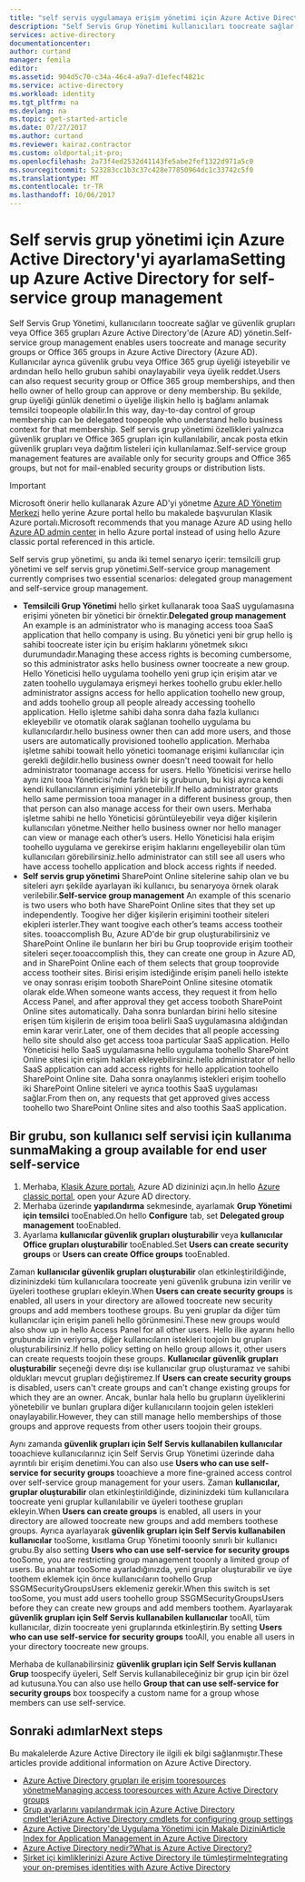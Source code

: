 ```yaml
---
title: "self servis uygulamaya erişim yönetimi için Azure Active Directory yukarı aaaSetting | Microsoft Docs"
description: "Self Servis Grup Yönetimi kullanıcıları toocreate sağlar ve güvenlik grupları veya Office 365 grupları Azure Active Directory ve teklifleri kullanıcılar hello olasılığı toorequest güvenlik grubu veya Office 365 grup üyeliği yönetme"
services: active-directory
documentationcenter: 
author: curtand
manager: femila
editor: 
ms.assetid: 904d5c70-c34a-46c4-a9a7-d1efecf4821c
ms.service: active-directory
ms.workload: identity
ms.tgt_pltfrm: na
ms.devlang: na
ms.topic: get-started-article
ms.date: 07/27/2017
ms.author: curtand
ms.reviewer: kairaz.contractor
ms.custom: oldportal;it-pro;
ms.openlocfilehash: 2a73f4ed2532d41143fe5abe2fef1322d971a5c0
ms.sourcegitcommit: 523283cc1b3c37c428e77850964dc1c33742c5f0
ms.translationtype: MT
ms.contentlocale: tr-TR
ms.lasthandoff: 10/06/2017
---
```

# <a name="setting-up-azure-active-directory-for-self-service-group-management"></a><span data-ttu-id="3c5b2-103">Self servis grup yönetimi için Azure Active Directory'yi ayarlama</span><span class="sxs-lookup"><span data-stu-id="3c5b2-103">Setting up Azure Active Directory for self-service group management</span></span>
<span data-ttu-id="3c5b2-104">Self Servis Grup Yönetimi, kullanıcıların toocreate sağlar ve güvenlik grupları veya Office 365 grupları Azure Active Directory'de (Azure AD) yönetin.</span><span class="sxs-lookup"><span data-stu-id="3c5b2-104">Self-service group management enables users toocreate and manage security groups or Office 365 groups in Azure Active Directory (Azure AD).</span></span> <span data-ttu-id="3c5b2-105">Kullanıcılar ayrıca güvenlik grubu veya Office 365 grup üyeliği isteyebilir ve ardından hello hello grubun sahibi onaylayabilir veya üyelik reddet.</span><span class="sxs-lookup"><span data-stu-id="3c5b2-105">Users can also request security group or Office 365 group memberships, and then hello owner of hello group can approve or deny membership.</span></span> <span data-ttu-id="3c5b2-106">Bu şekilde, grup üyeliği günlük denetimi o üyeliğe ilişkin hello iş bağlamı anlamak temsilci toopeople olabilir.</span><span class="sxs-lookup"><span data-stu-id="3c5b2-106">In this way, day-to-day control of group membership can be delegated toopeople who understand hello business context for that membership.</span></span> <span data-ttu-id="3c5b2-107">Self servis grup yönetimi özellikleri yalnızca güvenlik grupları ve Office 365 grupları için kullanılabilir, ancak posta etkin güvenlik grupları veya dağıtım listeleri için kullanılamaz.</span><span class="sxs-lookup"><span data-stu-id="3c5b2-107">Self-service group management features are available only for security groups and Office 365 groups, but not for mail-enabled security groups or distribution lists.</span></span>

> [!IMPORTANT]
> <span data-ttu-id="3c5b2-108">Microsoft önerir hello kullanarak Azure AD'yi yönetme [Azure AD Yönetim Merkezi](https://aad.portal.azure.com) hello yerine Azure portal hello bu makalede başvurulan Klasik Azure portalı.</span><span class="sxs-lookup"><span data-stu-id="3c5b2-108">Microsoft recommends that you manage Azure AD using hello [Azure AD admin center](https://aad.portal.azure.com) in hello Azure portal instead of using hello Azure classic portal referenced in this article.</span></span>

<span data-ttu-id="3c5b2-109">Self servis grup yönetimi, şu anda iki temel senaryo içerir: temsilcili grup yönetimi ve self servis grup yönetimi.</span><span class="sxs-lookup"><span data-stu-id="3c5b2-109">Self-service group management currently comprises two essential scenarios: delegated group management and self-service group management.</span></span>

* <span data-ttu-id="3c5b2-110">**Temsilcili Grup Yönetimi** hello şirket kullanarak tooa SaaS uygulamasına erişimi yöneten bir yönetici bir örnektir.</span><span class="sxs-lookup"><span data-stu-id="3c5b2-110">**Delegated group management** An example is an administrator who is managing access tooa SaaS application that hello company is using.</span></span> <span data-ttu-id="3c5b2-111">Bu yönetici yeni bir grup hello iş sahibi toocreate ister için bu erişim haklarını yönetmek sıkıcı durumundadır.</span><span class="sxs-lookup"><span data-stu-id="3c5b2-111">Managing these access rights is becoming cumbersome, so this administrator asks hello business owner toocreate a new group.</span></span> <span data-ttu-id="3c5b2-112">Hello Yöneticisi hello uygulama toohello yeni grup için erişim atar ve zaten toohello uygulamaya erişmeyi herkes toohello grubu ekler.</span><span class="sxs-lookup"><span data-stu-id="3c5b2-112">hello administrator assigns access for hello application toohello new group, and adds toohello group all people already accessing toohello application.</span></span> <span data-ttu-id="3c5b2-113">Hello işletme sahibi daha sonra daha fazla kullanıcı ekleyebilir ve otomatik olarak sağlanan toohello uygulama bu kullanıcılardır.</span><span class="sxs-lookup"><span data-stu-id="3c5b2-113">hello business owner then can add more users, and those users are automatically provisioned toohello application.</span></span> <span data-ttu-id="3c5b2-114">Merhaba işletme sahibi toowait hello yönetici toomanage erişimi kullanıcılar için gerekli değildir.</span><span class="sxs-lookup"><span data-stu-id="3c5b2-114">hello business owner doesn't need toowait for hello administrator toomanage access for users.</span></span> <span data-ttu-id="3c5b2-115">Hello Yöneticisi verirse hello aynı izni tooa Yöneticisi'nde farklı bir iş grubunun, bu kişi ayrıca kendi kendi kullanıcılarının erişimini yönetebilir.</span><span class="sxs-lookup"><span data-stu-id="3c5b2-115">If hello administrator grants hello same permission tooa manager in a different business group, then that person can also manage access for their own users.</span></span> <span data-ttu-id="3c5b2-116">Merhaba işletme sahibi ne hello Yöneticisi görüntüleyebilir veya diğer kişilerin kullanıcıları yönetme.</span><span class="sxs-lookup"><span data-stu-id="3c5b2-116">Neither hello business owner nor hello manager can view or manage each other’s users.</span></span> <span data-ttu-id="3c5b2-117">Hello Yöneticisi hala erişim toohello uygulama ve gerekirse erişim haklarını engelleyebilir olan tüm kullanıcıları görebilirsiniz.</span><span class="sxs-lookup"><span data-stu-id="3c5b2-117">hello administrator can still see all users who have access toohello application and block access rights if needed.</span></span>
* <span data-ttu-id="3c5b2-118">**Self servis grup yönetimi** SharePoint Online sitelerine sahip olan ve bu siteleri ayrı şekilde ayarlayan iki kullanıcı, bu senaryoya örnek olarak verilebilir.</span><span class="sxs-lookup"><span data-stu-id="3c5b2-118">**Self-service group management** An example of this scenario is two users who both have SharePoint Online sites that they set up independently.</span></span> <span data-ttu-id="3c5b2-119">Toogive her diğer kişilerin erişimini tootheir siteleri ekipleri isterler.</span><span class="sxs-lookup"><span data-stu-id="3c5b2-119">They want toogive each other’s teams access tootheir sites.</span></span> <span data-ttu-id="3c5b2-120">tooaccomplish Bu, Azure AD'de bir grup oluşturabilirsiniz ve SharePoint Online ile bunların her biri bu Grup tooprovide erişim tootheir siteleri seçer.</span><span class="sxs-lookup"><span data-stu-id="3c5b2-120">tooaccomplish this, they can create one group in Azure AD, and in SharePoint Online each of them selects that group tooprovide access tootheir sites.</span></span> <span data-ttu-id="3c5b2-121">Birisi erişim istediğinde erişim paneli hello istekte ve onay sonrası erişim tooboth SharePoint Online sitesine otomatik olarak elde.</span><span class="sxs-lookup"><span data-stu-id="3c5b2-121">When someone wants access, they request it from hello Access Panel, and after approval they get access tooboth SharePoint Online sites automatically.</span></span> <span data-ttu-id="3c5b2-122">Daha sonra bunlardan birini hello sitesine erişen tüm kişilerin de erişim tooa belirli SaaS uygulamasına aldığından emin karar verir.</span><span class="sxs-lookup"><span data-stu-id="3c5b2-122">Later, one of them decides that all people accessing hello site should also get access tooa particular SaaS application.</span></span> <span data-ttu-id="3c5b2-123">Hello Yöneticisi hello SaaS uygulamasına hello uygulama toohello SharePoint Online sitesi için erişim hakları ekleyebilirsiniz.</span><span class="sxs-lookup"><span data-stu-id="3c5b2-123">hello administrator of hello SaaS application can add access rights for hello  application toohello SharePoint Online site.</span></span> <span data-ttu-id="3c5b2-124">Daha sonra onaylanmış istekleri erişim toohello iki SharePoint Online siteleri ve ayrıca toothis SaaS uygulaması sağlar.</span><span class="sxs-lookup"><span data-stu-id="3c5b2-124">From then on, any requests that get approved gives access toohello two SharePoint Online sites and also toothis SaaS application.</span></span>

## <a name="making-a-group-available-for-end-user-self-service"></a><span data-ttu-id="3c5b2-125">Bir grubu, son kullanıcı self servisi için kullanıma sunma</span><span class="sxs-lookup"><span data-stu-id="3c5b2-125">Making a group available for end user self-service</span></span>
1. <span data-ttu-id="3c5b2-126">Merhaba, [Klasik Azure portalı](https://manage.windowsazure.com), Azure AD dizininizi açın.</span><span class="sxs-lookup"><span data-stu-id="3c5b2-126">In hello [Azure classic portal](https://manage.windowsazure.com), open your Azure AD directory.</span></span>
2. <span data-ttu-id="3c5b2-127">Merhaba üzerinde **yapılandırma** sekmesinde, ayarlamak **Grup Yönetimi için temsilci** tooEnabled.</span><span class="sxs-lookup"><span data-stu-id="3c5b2-127">On hello **Configure** tab, set **Delegated group management** tooEnabled.</span></span>
3. <span data-ttu-id="3c5b2-128">Ayarlama **kullanıcılar güvenlik grupları oluşturabilir** veya **kullanıcılar Office grupları oluşturabilir** tooEnabled.</span><span class="sxs-lookup"><span data-stu-id="3c5b2-128">Set **Users can create security groups** or **Users can create Office groups** tooEnabled.</span></span>

<span data-ttu-id="3c5b2-129">Zaman **kullanıcılar güvenlik grupları oluşturabilir** olan etkinleştirildiğinde, dizininizdeki tüm kullanıcılara toocreate yeni güvenlik grubuna izin verilir ve üyeleri toothese grupları ekleyin.</span><span class="sxs-lookup"><span data-stu-id="3c5b2-129">When **Users can create security groups** is enabled, all users in your directory are allowed toocreate new security groups and add members toothese groups.</span></span> <span data-ttu-id="3c5b2-130">Bu yeni gruplar da diğer tüm kullanıcılar için erişim paneli hello görünmesini.</span><span class="sxs-lookup"><span data-stu-id="3c5b2-130">These new groups would also show up in hello Access Panel for all other users.</span></span> <span data-ttu-id="3c5b2-131">Hello ilke ayarını hello grubunda izin veriyorsa, diğer kullanıcıların istekleri toojoin bu grupları oluşturabilirsiniz.</span><span class="sxs-lookup"><span data-stu-id="3c5b2-131">If hello policy setting on hello group allows it, other users can create requests toojoin these groups.</span></span> <span data-ttu-id="3c5b2-132">**Kullanıcılar güvenlik grupları oluşturabilir** seçeneği devre dışı ise kullanıcılar grup oluşturamaz ve sahibi oldukları mevcut grupları değiştiremez.</span><span class="sxs-lookup"><span data-stu-id="3c5b2-132">If **Users can create security groups** is disabled, users can't create groups and can't change existing groups for which they are an owner.</span></span> <span data-ttu-id="3c5b2-133">Ancak, bunlar hala hello bu grupların üyeliklerini yönetebilir ve bunları gruplara diğer kullanıcıların toojoin gelen istekleri onaylayabilir.</span><span class="sxs-lookup"><span data-stu-id="3c5b2-133">However, they can still manage hello memberships of those groups and approve requests from other users toojoin their groups.</span></span>

<span data-ttu-id="3c5b2-134">Aynı zamanda **güvenlik grupları için Self Servis kullanabilen kullanıcılar** tooachieve kullanıcılarınız için Self Servis Grup Yönetimi üzerinde daha ayrıntılı bir erişim denetimi.</span><span class="sxs-lookup"><span data-stu-id="3c5b2-134">You can also use **Users who can use self-service for security groups** tooachieve a more fine-grained access control over self-service group management for your users.</span></span> <span data-ttu-id="3c5b2-135">Zaman **kullanıcılar, gruplar oluşturabilir** olan etkinleştirildiğinde, dizininizdeki tüm kullanıcılara toocreate yeni gruplar kullanılabilir ve üyeleri toothese grupları ekleyin.</span><span class="sxs-lookup"><span data-stu-id="3c5b2-135">When **Users can create groups** is enabled, all users in your directory are allowed toocreate new groups and add members toothese groups.</span></span> <span data-ttu-id="3c5b2-136">Ayrıca ayarlayarak **güvenlik grupları için Self Servis kullanabilen kullanıcılar** tooSome, kısıtlama Grup Yönetimi tooonly sınırlı bir kullanıcı grubu.</span><span class="sxs-lookup"><span data-stu-id="3c5b2-136">By also setting **Users who can use self-service for security groups** tooSome, you are restricting group management tooonly a limited group of users.</span></span> <span data-ttu-id="3c5b2-137">Bu anahtar tooSome ayarladığınızda, yeni gruplar oluşturabilir ve üye toothem eklemek için önce kullanıcıların toohello Grup SSGMSecurityGroupsUsers eklemeniz gerekir.</span><span class="sxs-lookup"><span data-stu-id="3c5b2-137">When this switch is set tooSome, you must add users toohello group SSGMSecurityGroupsUsers before they can create new groups and add members toothem.</span></span> <span data-ttu-id="3c5b2-138">Ayarlayarak **güvenlik grupları için Self Servis kullanabilen kullanıcılar** tooAll, tüm kullanıcılar, dizin toocreate yeni gruplarında etkinleştirin.</span><span class="sxs-lookup"><span data-stu-id="3c5b2-138">By setting **Users who can use self-service for security groups** tooAll, you enable all users in your directory toocreate new groups.</span></span>

<span data-ttu-id="3c5b2-139">Merhaba de kullanabilirsiniz **güvenlik grupları için Self Servis kullanan Grup** toospecify üyeleri, Self Servis kullanabileceğiniz bir grup için bir özel ad kutusuna.</span><span class="sxs-lookup"><span data-stu-id="3c5b2-139">You can also use hello **Group that can use self-service for security groups** box toospecify a custom name for a group whose members can use self-service.</span></span>

## <a name="next-steps"></a><span data-ttu-id="3c5b2-140">Sonraki adımlar</span><span class="sxs-lookup"><span data-stu-id="3c5b2-140">Next steps</span></span>
<span data-ttu-id="3c5b2-141">Bu makalelerde Azure Active Directory ile ilgili ek bilgi sağlanmıştır.</span><span class="sxs-lookup"><span data-stu-id="3c5b2-141">These articles provide additional information on Azure Active Directory.</span></span>

* [<span data-ttu-id="3c5b2-142">Azure Active Directory grupları ile erişim tooresources yönetme</span><span class="sxs-lookup"><span data-stu-id="3c5b2-142">Managing access tooresources with Azure Active Directory groups</span></span>](active-directory-manage-groups.md)
* [<span data-ttu-id="3c5b2-143">Grup ayarlarını yapılandırmak için Azure Active Directory cmdlet'leri</span><span class="sxs-lookup"><span data-stu-id="3c5b2-143">Azure Active Directory cmdlets for configuring group settings</span></span>](active-directory-accessmanagement-groups-settings-cmdlets.md)
* [<span data-ttu-id="3c5b2-144">Azure Active Directory'de Uygulama Yönetimi için Makale Dizini</span><span class="sxs-lookup"><span data-stu-id="3c5b2-144">Article Index for Application Management in Azure Active Directory</span></span>](active-directory-apps-index.md)
* [<span data-ttu-id="3c5b2-145">Azure Active Directory nedir?</span><span class="sxs-lookup"><span data-stu-id="3c5b2-145">What is Azure Active Directory?</span></span>](active-directory-whatis.md)
* [<span data-ttu-id="3c5b2-146">Şirket içi kimliklerinizi Azure Active Directory ile tümleştirme</span><span class="sxs-lookup"><span data-stu-id="3c5b2-146">Integrating your on-premises identities with Azure Active Directory</span></span>](active-directory-aadconnect.md)
